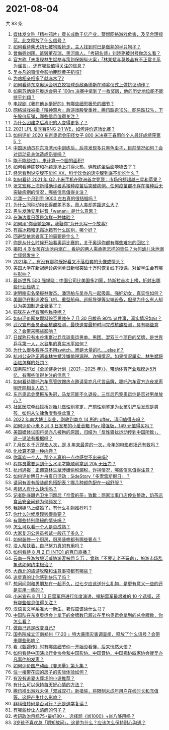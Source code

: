 # 2021-08-04

共 83 条

<!-- BEGIN -->
<!-- 最后更新时间 Wed Aug 04 2021 10:18:59 GMT+0800 (China Standard Time) -->

1. [媒体发文称「精神鸦片」竟长成数千亿产业，警惕网络游戏危害，及早合理规范。此文释放了什么信号？](https://www.zhihu.com/question/476894720)
1. [如何看待柴犬初七被狗贩抢走，主人找到时已是做熟的半只狗子？](https://www.zhihu.com/question/476769947)
1. [曾侮辱刘翔、诋毁董存瑞、黑河南人，「考研名师」刘晓艳被封号你怎么看？](https://www.zhihu.com/question/477039231)
1. [官方称「未发现林生斌参与策划保姆纵火案」「林某斌与莫焕晶有不正常关系为谣言」，还有哪些值得关注的信息？](https://www.zhihu.com/question/477019547)
1. [吴亦凡的事情会影响鹿晗黄子韬吗?](https://www.zhihu.com/question/476429923)
1. [为啥相亲相多了就麻木了?](https://www.zhihu.com/question/457773878)
1. [如何看待东京奥运会巩立姣铅球劲敌桑德斯在颁奖仪式上做抗议动作？](https://www.zhihu.com/question/476881105)
1. [如果苏炳添在奥运会男子 100m
   决赛中拿到了一枚奖牌，他的历史地位能不能持平刘翔？](https://www.zhihu.com/question/476422195)
1. [电视剧《我在他乡挺好的》有哪些细思极恐的细节？](https://www.zhihu.com/question/473111119)
1. [网络游戏被指「精神鸦片」后游戏股受重挫，腾讯跌逾10%，网易跌12%，下午股价反弹，哪些信息值得关注？](https://www.zhihu.com/question/476903827)
1. [为什么团建之后离职的人变得更多了？](https://www.zhihu.com/question/475430119)
1. [2021 LPL 夏季赛RNG 2:1 WE，如何评价这场比赛？](https://www.zhihu.com/question/477045645)
1. [如何评价 2020 东京奥运会田径女子 800 米决赛王春雨创个人最好成绩获第 5
   ？](https://www.zhihu.com/question/477063063)
1. [中国运动员在东京湾水中训练后，后背发现多只黑色虫子，目前情况如何？会对运动员身体造成伤害吗？](https://www.zhihu.com/question/477026844)
1. [能不能绕过π，来计算一个圆的面积?](https://www.zhihu.com/question/475969249)
1. [如何看待陈梦和孙颖莎场上打得火热，俩教练坐后面唠嗑去了？](https://www.zhihu.com/question/475924045)
1. [经常看到说空腹不能吃 XX，科学饮食的话空腹到底不能吃什么？](https://www.zhihu.com/question/474957280)
1. [如何看待 2021 年 Q2
   小米手机在欧洲首次登顶：市场份额超越三星和苹果？](https://www.zhihu.com/question/476885706)
1. [张文宏称上海新增确诊者系接种疫苗后突破病例，任何疫苗都不存在接种后无突破病例的情况，哪些信息值得关注？](https://www.zhihu.com/question/476912718)
1. [北漂一个月到手 9000 左右真的很拮据吗？](https://www.zhihu.com/question/462788707)
1. [为什么同种动物长得都差不多，而人类却差距这么大？](https://www.zhihu.com/question/475431425)
1. [男生发晚安用拼音「wanan」是什么意思？](https://www.zhihu.com/question/349674802)
1. [在海边看日落是怎样一种体验？](https://www.zhihu.com/question/475250643)
1. [如何用“你替她坐牢，我娶你”为开头写一个故事?](https://www.zhihu.com/question/418547596)
1. [有霜冰箱和无霜冰箱有什么区别，哪个好？](https://www.zhihu.com/question/39053433)
1. [回避型依恋者真正的需要是什么？](https://www.zhihu.com/question/436686713)
1. [你是从什么时候开始看奥运比赛的，关于奥运你都有哪些难忘的回忆？](https://www.zhihu.com/question/476990209)
1. [揭阳 4
   岁女孩在泳池内溺亡，看护的两人需承担怎样的责任？为何幼儿泳池溺亡频频发生？](https://www.zhihu.com/question/476988896)
1. [2021年了，有没有那种既好看又不落俗套的头像或情头？](https://www.zhihu.com/question/436410709)
1. [美国大学在新冠确诊病例单日新增突破十万时恢复线下授课，对留学生会有哪些影响？](https://www.zhihu.com/question/476073988)
1. [最新世界 500
   强揭晓：中国公司比美国多21家，特斯拉首次上榜，折射出哪些行业趋势？](https://www.zhihu.com/question/476724288)
1. [谢明皓实名举报林俊杰、潘玮柏与吴亦凡一起吸毒、强奸幼女，真实性如何？](https://www.zhihu.com/question/476619729)
1. [美国仍在制造波音飞机、重型航母、巡航导弹等尖端设备，但是为什么有人却认为美国制造业衰落了？](https://www.zhihu.com/question/443912700)
1. [猫咪在古代有哪些称呼呢？](https://www.zhihu.com/question/474368430)
1. [如何评价网友爆料豌豆思维在 7 月 30 日裁员 90%
   这件事，真实情况如何？](https://www.zhihu.com/question/476136178)
1. [武汉宣布全员全面核酸检测，最快速度最短时间完成核酸检测，具有哪些意义？会带来哪些影响？](https://www.zhihu.com/question/476931730)
1. [日媒称只有水谷隼赢过乒乓球奥运男单、男团、混双三个项目的奖牌，是世界乒乓第一人，水谷隼的真实水平如何？](https://www.zhihu.com/question/475840446)
1. [为什么很多程序员不用switch，而是大量的if……else
   if？](https://www.zhihu.com/question/475877331)
1. [杭州公安称正调查林生斌涉嫌偷税漏税、诈捐情况。如果情况属实，林生斌将面临怎样的处罚？](https://www.zhihu.com/question/477023936)
1. [国务院印发《全民健身计划（2021－2025
   年）》，带动体育产业规模达5万亿，有哪些值得关注的信息？](https://www.zhihu.com/question/477033835)
1. [如何看待哪吒汽车高管欲蹭热点邀请吴亦凡代言品牌，哪吒汽车官方连夜发声明开除相关人员？](https://www.zhihu.com/question/477140368)
1. [东京奥运会樊振东失冠，马龙可能不久退役，三年后巴黎奥运你是否对男单放心？](https://www.zhihu.com/question/476236397)
1. [社区医院牵线搭桥对胎儿做性别鉴定，产前性别鉴定为女孩引产后发现是男孩，如何从法律角度看待此事？](https://www.zhihu.com/question/476940107)
1. [2022 年南大博士毕业，刚收到南京 14 所的
   offer，请问值得去吗？](https://www.zhihu.com/question/474197983)
1. [如何评价小米 8 月 3 日发布的小爱音箱 Play 增强版，149
   元值得买吗？](https://www.zhihu.com/question/476841821)
1. [美国媒体试图将吴亦凡被拘的原因，归结为「反性骚扰运动传到中国所致」，这一说法有根据吗？](https://www.zhihu.com/question/476848890)
1. [7 月仅 8 千万观影人次，是 8
   年来最差的一次，今年的电影市场还有救吗？](https://www.zhihu.com/question/476712889)
1. [化妆算不算一种内卷？](https://www.zhihu.com/question/458617546)
1. [你喜欢一个人，那个人真的一点也感觉不出来吗?](https://www.zhihu.com/question/474397638)
1. [程序员需要达到什么水平才能顺利拿到 20k 无压力？](https://www.zhihu.com/question/47597895)
1. [杭州通报：正调查林生斌涉嫌偷税漏税、诈捐情况，哪些信息值得注意？](https://www.zhihu.com/question/477019359)
1. [如何评价明日方舟夏日活动：SideStory「多索雷斯假日」？](https://www.zhihu.com/question/477019076)
1. [请问有没有服装颜色搭配表？哪几种颜色配在一起舒服？](https://www.zhihu.com/question/30457857)
1. [考研人有什么快乐吗？](https://www.zhihu.com/question/476100645)
1. [记者卧底曝光卫生问题后「奈雪的茶」致歉：两家涉事门店停业整改，奶茶店食品安全问题为何频发？](https://www.zhihu.com/question/476903482)
1. [我姐姐马上结婚了，有什么礼物推荐吗？](https://www.zhihu.com/question/397746447)
1. [你什么时候发现钱很重要？](https://www.zhihu.com/question/476192015)
1. [有哪些特别隐秘的情头吗？](https://www.zhihu.com/question/319971458)
1. [怎么可以看一个人是否成熟？](https://www.zhihu.com/question/415808060)
1. [大家复习公务员考试一般花了多久？](https://www.zhihu.com/question/276093624)
1. [如何装修一个厨房，厨房装修都有哪些要点？](https://www.zhihu.com/question/41935832)
1. [没人帮扶着，自己努力真的有用吗？](https://www.zhihu.com/question/466082803)
1. [如何看待 8 月 2 日 INTO1 的百日直播？](https://www.zhihu.com/question/476853262)
1. [云南一导游放狠话威胁游客被罚 5 万
   ，曾称「不要让老子玩命」，旅游市场乱象该如何约束根治？](https://www.zhihu.com/question/475733618)
1. [大西北的旅游攻略和注意事项都有哪些？](https://www.zhihu.com/question/61821698)
1. [追星真的让你感到快乐了吗？](https://www.zhihu.com/question/476429590)
1. [想问问刚和男朋友在一起不久，过七夕应该送什么礼物，是更有意义一些的还是实用一些的？](https://www.zhihu.com/question/411481673)
1. [小米宣布 8 月 10 日雷军将进行年度演讲，揭秘雷军最艰难的 10
   个选择，还有哪些信息值得关注？](https://www.zhihu.com/question/476898552)
1. [汉语言文学系准大一新生，暑假应该读什么书？](https://www.zhihu.com/question/471106882)
1. [中国队在东京奥运会上拿下的金牌数已超过在里约奥运会拿到的总金牌数，你怎么看？](https://www.zhihu.com/question/476762052)
1. [做自己还是改变自己?](https://www.zhihu.com/question/476888317)
1. [国务院成立河南郑州「7·20
   」特大暴雨灾害调查组，释放了什么讯号？会带来哪些影响？](https://www.zhihu.com/question/476776008)
1. [看《甄嬛传》时有哪些细节你一开始没看懂，后来恍然大悟？](https://www.zhihu.com/question/47465287)
1. [如何看待中国演出行业协会和中国影协、中国音协、中国视协四家协会就吴亦凡事件的发声？](https://www.zhihu.com/question/476804074)
1. [如何评价国产动画《眷思量》第九集？](https://www.zhihu.com/question/476668782)
1. [住一楼带花园的房子的实际体验如何？](https://www.zhihu.com/question/24249319)
1. [有没有追妻火葬场的小说推荐？](https://www.zhihu.com/question/360806849)
1. [有什么可以保持每天好心情的方法？](https://www.zhihu.com/question/48539907)
1. [腾讯推出游戏未保「双减双打」新措施，将限制未成年用户在线时长和充值等，这将产生什么影响？](https://www.zhihu.com/question/476962553)
1. [非科班转码是否可行？还是退学复读？](https://www.zhihu.com/question/475796736)
1. [有哪些秒让人清醒的句子？](https://www.zhihu.com/question/464766380)
1. [考研政治目标75+最好80+，选择题《肖1000》+肖八够用吗？](https://www.zhihu.com/question/469587215)
1. [3岁孩子喜欢总「明知故问」，这是为什么？应该怎么保持耐心沟通？](https://www.zhihu.com/question/476543796)

<!-- END -->
